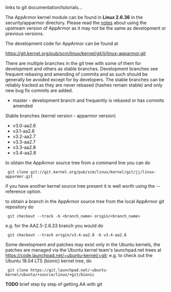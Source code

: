 links to git documentation/tutorials...

The AppArmor kernel module can be found in **Linux
2.6.36** in the security/apparmor directory. Please read the
[notes](apparmor/upstream_release_notes) about using the upstream
version of AppArmor as it may not be the same as development or
previous versions.

The development code for AppArmor can be found at

https://git.kernel.org/pub/scm/linux/kernel/git/jj/linux-apparmor.git

There are multiple branches in the git tree with some of them for
development and others as stable branches. Development branches
see frequent rebasing and amending of commits and as such should be
generally be avoided except for by developers. The stable branches can
be reliably tracked as they are never rebased (hashes remain stable)
and only new bug fix commits are added.

-   master - development branch and frequently is rebased or has commits amended

Stable branches (kernel version - apparmor version)

-   v3.0-aa2.6
-   v3.1-aa2.6
-   v3.2-aa2.7
-   v3.3-aa2.7
-   v3.3-aa2.8
-   v3.4-aa2.8

to obtain the AppArmor source tree from a command line you can do

```
 git clone git://git.kernel.org/pub/scm/linux/kernel/git/jj/linux-apparmor.git
```

if you have another kernel source tree present it is well worth using
the --reference option.

to obtain a branch in the AppArmor source tree from the local AppArmor
git repository do

```
 git checkout --track -b <branch_name> origin/<branch_name>
```

e.g. for the AA2.5-2.6.33 branch you would do

```
 git checkout --track origin/v3.4-aa2.8 -b v3.4-aa2.8
```

Some development and patches may exist only in the Ubuntu kernels,
the patches are managed via the Ubuntu kernel team's launchpad.net trees
at https://code.launchpad.net/~ubuntu-kernel/+git; e.g. to check out the
Ubuntu 18.04 LTS (bionic) kernel tree, do

```
 git clone https://git.launchpad.net/~ubuntu-kernel/ubuntu/+source/linux/+git/bionic
```

**TODO** brief step by step of getting AA with git
